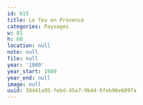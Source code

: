 ```yaml
---
id: 615
title: Le feu en Provence
categories: Paysages
w: 81
h: 60
location: null
note: null
file: null
year: '1989'
year_start: 1989
year_end: null
image: null
uuid: 38d41a95-febd-45a7-9b44-6feb96e6897a
---
```


